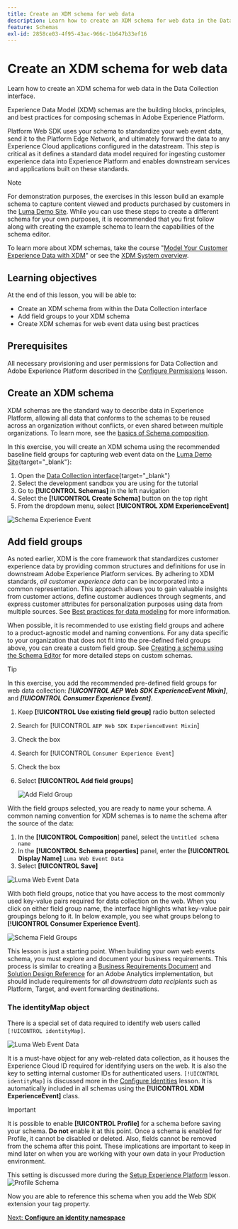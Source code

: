 ```yaml
---
title: Create an XDM schema for web data
description: Learn how to create an XDM schema for web data in the Data Collection interface. This lesson is part of the Implement Adobe Experience Cloud with Web SDK tutorial.
feature: Schemas
exl-id: 2858ce03-4f95-43ac-966c-1b647b33ef16
---
```

# Create an XDM schema for web data

Learn how to create an XDM schema for web data in the Data Collection interface.

Experience Data Model (XDM) schemas are the building blocks, principles, and best practices for composing schemas in Adobe Experience Platform.

Platform Web SDK uses your schema to standardize your web event data, send it to the Platform Edge Network, and ultimately forward the data to any Experience Cloud applications configured in the datastream. This step is critical as it defines a standard data model required for ingesting customer experience data into Experience Platform and enables downstream services and applications built on these standards. 

>[!NOTE]
>
> For demonstration purposes, the exercises in this lesson build an example schema to capture content viewed and products purchased by customers in the [Luma Demo Site](https://luma.enablementadobe.com/content/luma/us/en.html). While you can use these steps to create a different schema for your own purposes, it is recommended that you first follow along with creating the example schema to learn the capabilities of the schema editor.

To learn more about XDM schemas,  take the course "[Model Your Customer Experience Data with XDM](https://experienceleague.adobe.com/?recommended=ExperiencePlatform-D-1-2021.1.xdm)" or see the [XDM System overview](https://experienceleague.adobe.com/docs/experience-platform/xdm/home.html?lang=en).

## Learning objectives

At the end of this lesson, you will be able to:

* Create an XDM schema from within the Data Collection interface
* Add field groups to your XDM schema
* Create XDM schemas for web event data using best practices

## Prerequisites

All necessary provisioning and user permissions for Data Collection and Adobe Experience Platform described in the [Configure Permissions](configure-permissions.md) lesson.

## Create an XDM schema

XDM schemas are the standard way to describe data in Experience Platform, allowing all data that conforms to the schemas to be reused across an organization without conflicts, or even shared between multiple organizations. To learn more, see the [basics of Schema composition](https://experienceleague.adobe.com/docs/experience-platform/xdm/schema/composition.html?lang=en). 

In this exercise, you will create an XDM schema using the recommended baseline field groups for capturing web event data on the [Luma Demo Site](https://luma.enablementadobe.com/content/luma/us/en.html){target="_blank"}:

1. Open the [Data Collection interface](https://launch.adobe.com/){target="_blank"}
1. Select the development sandbox you are using for the tutorial
1. Go to **[!UICONTROL Schemas]** in the left navigation
1. Select the **[!UICONTROL Create Schema]** button on the top right
1. From the dropdown menu, select **[!UICONTROL XDM ExperienceEvent]**

![Schema Experience Event](assets/schema-XDM-experience-event.jpg)

## Add field groups

As noted earlier, XDM is the core framework that standardizes customer experience data by providing common structures and definitions for use in downstream Adobe Experience Platform services. By adhering to XDM standards, _all customer experience data_ can be incorporated into a common representation. This approach allows you to gain valuable insights from customer actions, define customer audiences through segments, and express customer attributes for personalization purposes using data from multiple sources. See [Best practices for data modeling](https://experienceleague.adobe.com/docs/experience-platform/xdm/schema/best-practices.html?lang=en) for more information.

When possible, it is recommended to use existing field groups and adhere to a product-agnostic model and naming conventions. For any data specific to your organization that does not fit into the pre-defined field groups above, you can create a custom field group. See [Creating a schema using the Schema Editor](https://experienceleague.adobe.com/docs/experience-platform/xdm/tutorials/create-schema-ui.html?lang=en#create) for more detailed steps on custom schemas.

>[!TIP]
> 
>In this exercise, you add the recommended pre-defined field groups for web data collection: _**[!UICONTROL AEP Web SDK ExperienceEvent Mixin]**_, and _**[!UICONTROL Consumer Experience Event]**_.

1. Keep **[!UICONTROL Use existing field group]** radio button selected
1. Search for [!UICONTROL `AEP Web SDK ExperienceEvent Mixin`]
1. Check the box
1. Search for [!UICONTROL `Consumer Experience Event`]
1. Check the box
1. Select **[!UICONTROL Add field groups]** 

    ![Add Field Group](assets/schema-add-field-group.jpg)

With the field groups selected, you are ready to name your schema. A common naming convention for XDM schemas is to name the schema after the source of the data:

1. In the **[!UICONTROL Composition**] panel, select the `Untitled schema name` 
1. In the **[!UICONTROL Schema properties]** panel, enter the **[!UICONTROL Display Name]** `Luma Web Event Data`
1. Select **[!UICONTROL Save]**

![Luma Web Event Data](assets/schema-luma-web-event-data.png)

With both field groups, notice that you have access to the most commonly used key-value pairs required for data collection on the web. When you click on either field group name, the interface highlights what key-value pair groupings belong to it. In below example, you see what groups belong to **[!UICONTROL Consumer Experience Event]**.

![Schema Field Groups](assets/schema-consumer-experience-event.jpg)

This lesson is just a starting point. When building your own web events schema, you must explore and document your business requirements. This process is similar to creating a [Business Requirements Document](https://experienceleague.adobe.com/docs/analytics-learn/tutorials/implementation/implementation-basics/creating-a-business-requirements-document.html) and [Solution Design Reference](https://experienceleague.adobe.com/docs/analytics-learn/tutorials/implementation/implementation-basics/creating-and-maintaining-an-sdr.html) for an Adobe Analytics implementation, but should include requirements for _all downstream data recipients_ such as Platform, Target, and event forwarding destinations.


### The identityMap object

There is a special set of data required to identify web users called `[!UICONTROL identityMap]`.

![Luma Web Event Data](assets/schema-identityMap.png)

It is a must-have object for any web-related data collection, as it houses the Experience Cloud ID required for identifying users on the web. It is also the key to setting internal customer IDs for authenticated users. `[!UICONTROL identityMap]` is discussed more in the [Configure Identities](configure-identities.md) lesson. It is automatically included in all schemas using the **[!UICONTROL XDM ExperienceEvent]** class.


>[!IMPORTANT]
>
> It is possible to enable **[!UICONTROL Profile]** for a schema before saving your schema. **Do not** enable it at this point. Once a schema is enabled for Profile, it cannot be disabled or deleted. Also, fields cannot be removed from the schema after this point. These implications are important to keep in mind later on when you are working with your own data in your Production environment. 
>
>This setting is discussed more during the [Setup Experience Platform](setup-experience-platform.md) lesson.
>![Profile Schema](assets/schema-profile.png)

Now you are able to reference this schema when you add the Web SDK extension your tag property. 


[Next: **Configure an identity namespace**](configure-identities.md)
